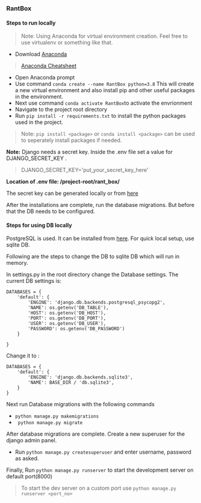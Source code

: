 ### RantBox

#### Steps to run locally 

>Note:  Using Anaconda for virtual environment creation. Feel free to use virtualenv or something like that.

- Download [Anaconda ](https://docs.anaconda.com/anaconda/user-guide/getting-started/)  

> [Anaconda Cheatsheet](https://docs.conda.io/projects/conda/en/4.6.0/_downloads/52a95608c49671267e40c689e0bc00ca/conda-cheatsheet.pdf)

- Open Anaconda prompt
- Use command `conda create --name RantBox python=3.8` This will create a new virtual environment and also install pip and other useful packages in the environment.
- Next use command `conda activate RantBox`to activate the envrionment
- Navigate to the project root directory
- Run `pip install -r requirements.txt` to install the python packages used in the project.
> Note: `pip install <package>` or `conda install <package>` can be used to seperately install packages if needed.

**Note:**  Django needs a secret key. Inside the .env file set  a value for 				DJANGO_SECRET_KEY .
> DJANGO_SECRET_KEY='put_your_secret_key_here'

**Location of .env file: /project-root/rant_box/**

The secret key can be generated locally or from [here](https://miniwebtool.com/django-secret-key-generator/) 

After the installations are complete,  run the database migrations. But before that the DB needs to be configured.

#### Steps for using DB locally
PostgreSQL is used. It can be installed from [here](https://www.postgresql.org/). 
For quick local setup, use sqlite DB. 

Following are the steps to change the DB to sqlite DB which will run in memory.

In settings.py in the root directory change the Database settings. The current DB settings is:  
	
	
	DATABASES = {
		'default': {
			'ENGINE': 'django.db.backends.postgresql_psycopg2',
			'NAME': os.getenv('DB_TABLE'),
			'HOST': os.getenv('DB_HOST'),
			'PORT': os.getenv('DB_PORT'),
			'USER': os.getenv('DB_USER'),
			'PASSWORD': os.getenv('DB_PASSWORD')
		}

	}
 

Change it to :

	DATABASES = {
		'default': {
			'ENGINE': 'django.db.backends.sqlite3',
			'NAME': BASE_DIR / 'db.sqlite3',
		}
	}
 
Next run Database migrations with the following commands
- `python manage.py makemigrations`
- ` python manage.py migrate`


After database migrations are complete. Create a new superuser for the django admin panel.

- Run `python manage.py createsuperuser` and enter username, password as asked.

Finally, 
Run `python manage.py runserver` to start the development server on default port(8000)
> To start the dev server on a custom port
>  use `python manage.py runserver <port_no>`




